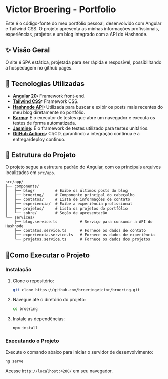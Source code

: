 # Victor Broering - Portfolio

Este é o código-fonte do meu portfólio pessoal, desenvolvido com Angular e Tailwind CSS. O projeto apresenta as minhas informações profissionais, experiências, projetos e um blog integrado com a API do Hashnode.

## ✨ Visão Geral

O site é SPA estática, projetada para ser rápida e resposível, possíbilitando a hospedagem no github pages.

## 🚀 Tecnologias Utilizadas

- **[Angular](https://angular.io/) 20:** Framework front-end.
- **[Tailwind CSS](https://tailwindcss.com/):** Framework CSS.
- **[Hashnode API](https://hashnode.com/api):** Utilizada para buscar e exibir os posts mais recentes do meu blog diretamente no portfólio.
- **[Karma](https://karma-runner.github.io/):** É o executor de testes que abre um navegador e executa os testes de forma automatizada.
- **[Jasmine](https://jasmine.github.io/):** É o framework de testes utilizado para testes unitários.
- **[GitHub Actions](https://docs.github.com/en/actions):** CI/CD, garantindo a integração contínua e a entrega/deploy contínuo.


## 📂 Estrutura do Projeto

O projeto segue a estrutura padrão do Angular, com os principais arquivos localizados em `src/app`.

```
src/app/
├── components/
│   ├── blog/         # Exibe os últimos posts do blog
│   ├── broering/     # Componente principal do cabeçalho
│   ├── contatos/     # Lista de informações de contato
│   ├── experiencia/  # Exibe a experiência profissional
│   ├── projetos/     # Lista os projetos do portfólio
│   └── sobre/        # Seção de apresentação
└── services/
    ├── blog.service.ts          # Serviço para consumir a API do Hashnode
    ├── contatos.service.ts      # Fornece os dados de contato
    ├── experiencia.service.ts   # Fornece os dados de experiência
    └── projetos.service.ts      # Fornece os dados dos projetos
```

## 🔌Como Executar o Projeto
### Instalação

1. Clone o repositório:
   ```bash
   git clone https://github.com/broeringvictor/broering.git
   ```
2. Navegue até o diretório do projeto:
   ```bash
   cd broering
   ```
3. Instale as dependências:
   ```bash
   npm install
   ```

### Executando o Projeto

Execute o comando abaixo para iniciar o servidor de desenvolvimento:

```bash
ng serve
```

Acesse `http://localhost:4200/` em seu navegador.
